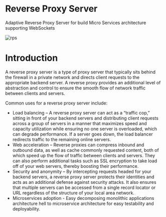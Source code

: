 # Reverse Proxy Server
Adaptive Reverse Proxy Server for build Micro Services architecture supporting WebSockets

![rps](https://user-images.githubusercontent.com/40527636/53623670-701e1200-3c06-11e9-8cba-fec52f483bfd.jpg)

# Introduction
A reverse proxy server is a type of proxy server that typically sits behind the firewall in a private network and directs client requests to the appropriate backend server. A reverse proxy provides an additional level of abstraction and control to ensure the smooth flow of network traffic between clients and servers.

Common uses for a reverse proxy server include:

- Load balancing – A reverse proxy server can act as a “traffic cop,” sitting in front of your backend servers and distributing client requests across a group of servers in a manner that maximizes speed and capacity utilization while ensuring no one server is overloaded, which can degrade performance. If a server goes down, the load balancer redirects traffic to the remaining online servers.
- Web acceleration – Reverse proxies can compress inbound and outbound data, as well as cache commonly requested content, both of which speed up the flow of traffic between clients and servers. They can also perform additional tasks such as SSL encryption to take load off of your web servers, thereby boosting their performance.
- Security and anonymity – By intercepting requests headed for your backend servers, a reverse proxy server protects their identities and acts as an additional defense against security attacks. It also ensures that multiple servers can be accessed from a single record locator or URL regardless of the structure of your local area network.
- Microservices adoption - Easy decomposing  monolithic applications architecture hell to microservice architecture for easy testability and deployability.
